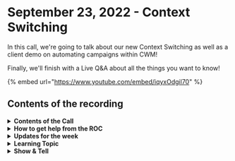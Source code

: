 # September 23, 2022 - Context Switching

In this call, we're going to talk about our new Context Switching as well as a client demo on automating campaigns within CWM!

Finally, we'll finish with a Live Q\&A about all the things you want to know!

{% embed url="https://www.youtube.com/embed/iqyxOdgil70" %}

## Contents of the recording

<details>

<summary><strong>Contents of the Call</strong></summary>

This call is for people who are: Interested in building their own workflows Wanting to stay on top of new developments Just want to learn more about Rewst and participate in the community We will talk about the platform, news, some training, and any Q\&A. As always, feel free to unmute and interrupt us, this is an interactive call! ​

</details>

<details>

<summary><strong>How to get help from the ROC</strong></summary>

How to get help - Engage the ROC in Slack - Email support coming soon! - \[FUTURE] Live chat in the app - Would this be helpful to people? - Documentation - https://rewst.help - Feature Requests - https://rewst.canny.io/

</details>

<details>

<summary><strong>Updates for the week</strong></summary>

Dev Team New Features

* Invite User to Rewst (Demo)
* Added per-task org context switching to allow users to run actions as managed organizations
* Added “Get External Reference” action to the Rewst pack
* Added ability to use tables in Markdown sections
* Export: UI enhancements and error reporting
* Added navigation links to tasks in Results Summary to allow users to open a particular task in a workflow
* Added “Custom Field Conditions” filtering to CW Manage list actions
* Added support for MFA and jinja templates to CW Control integration ​ Bug Fixes
* Fixed issue where ImmyBot options for Computer ID wouldn’t show all results
* Added a confirmation modal to results delete button
* Optimized “Suggest Values” for integration org variable matching
* Optimized storage of running workflow contexts
* Removed unused components from frontend package
* Updated Datto PSA option labels to use name instead of title ​

**In Progress**

Dev Team In Review/Test

* Settings page improvements
* Support for signing up with Google Workspace accounts
* Async Jinja when rendering tasks or within Jinja Context ​ Coming Soon!
* Fix trigger criteria for ConnectWise Manage so we don’t run a workflow on every ticket updates ​ ROC
* User Offboarding
* Risky User Handling
  * Augment tickets with useful info such as IP-Info, user details, admin links
  * Options to close issue / escalate / disable account / reset passwords

</details>

<details>

<summary><strong>Learning Topic</strong></summary>

* Demos
  * ORG Switching
  * Markdown in Pods
  * Invite User to Rewst
* Variable Scoping across branches (isn’t a thing)

</details>

<details>

<summary><strong>Show &#x26; Tell</strong></summary>

* Devin Scholl
  * Campaign Group Notifications

</details>
